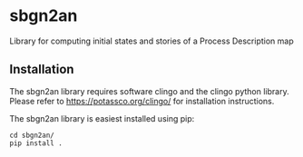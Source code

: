 # sbgn2an
Library for computing initial states and stories of a Process Description map

## Installation

The sbgn2an library requires software clingo and the clingo python library.
Please refer to https://potassco.org/clingo/ for installation instructions.

The sbgn2an library is easiest installed using pip:

```
cd sbgn2an/
pip install .
```
